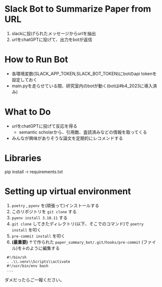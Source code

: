 # Slack Bot to Summarize Paper from URL
1. slackに投げられたメッセージからurlを抽出
2. urlをchatGPTに投げて、出力をbotが返信

# How to Run Bot
* 各環境変数(SLACK_APP_TOKEN,SLACK_BOT_TOKEN)にbotのapi tokenを設定しておく
* main.pyを走らせている間、研究室内のbotが動く(botは#b4_2023に導入済み)

# What to Do
* urlをchatGPTに投げて反応を得る
  * semantic scholarから、引用数、査読済みなどの情報を取ってくる 
* みんなが興味がありそうな論文を定期的にレコメンドする

# Libraries
pip install -r requirements.txt

# Setting up virtual environment
1. `poetry` , `pyenv` を(頑張って)インストールする
2. このリポジトリを `git clone` する
4. `pyenv install 3.10.11` する
3. `git clone` してきたディレクトリ(以下、そこでのコマンド)で `poetry install` を叩く
5. `pre-commit install` を叩く
6. **(最重要)** ↑で作られた `paper_summary_bot/.git/hooks/pre-commit` (ファイル)を↓のように編集する

```shell
 #!/bin/sh
 . .\\.venv\\Scripts\\activate
 #!/usr/bin/env bash
 ...
```

ダメだったらご一報ください。
